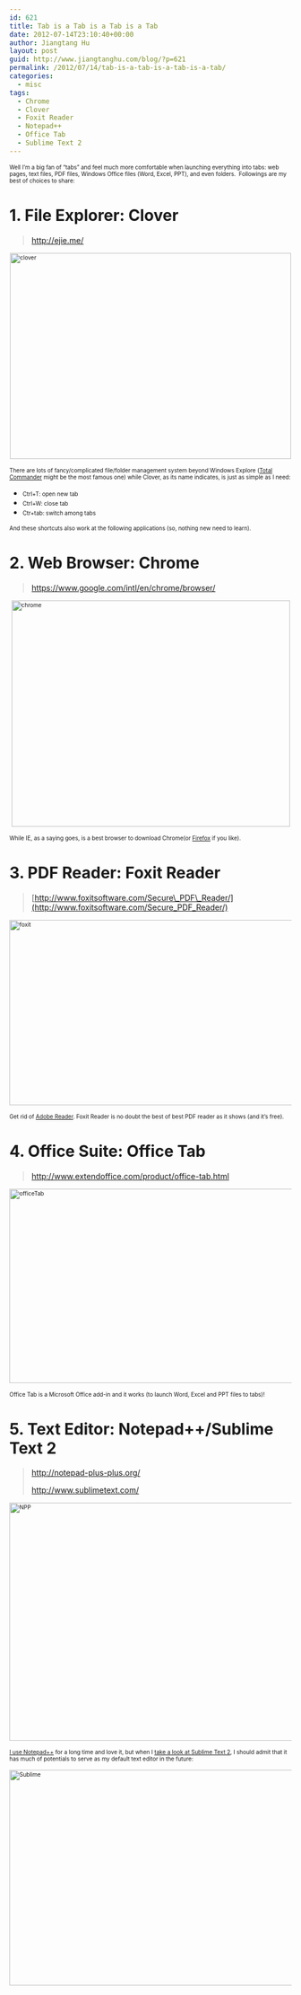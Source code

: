 ```yaml
---
id: 621
title: Tab is a Tab is a Tab is a Tab
date: 2012-07-14T23:10:40+00:00
author: Jiangtang Hu
layout: post
guid: http://www.jiangtanghu.com/blog/?p=621
permalink: /2012/07/14/tab-is-a-tab-is-a-tab-is-a-tab/
categories:
  - misc
tags:
  - Chrome
  - Clover
  - Foxit Reader
  - Notepad++
  - Office Tab
  - Sublime Text 2
---
```

<font size="1">Well I’m a big fan of “tabs” and feel much more comfortable when launching everything into tabs: web pages, text files, PDF files, Windows Office files (Word, Excel, PPT), and even folders.&#160; Followings are my best of choices to share:</font>

# 1. File Explorer: Clover

> <http://ejie.me/>

<font size="1"></font>

[<font size="1"><img style="background-image: none; border-right-width: 0px; margin: 3px auto 5px; padding-left: 0px; padding-right: 0px; display: block; float: none; border-top-width: 0px; border-bottom-width: 0px; border-left-width: 0px; padding-top: 0px" title="clover" border="0" alt="clover" src="http://www.jiangtanghu.com/blog/wp-content/uploads/2012/07/clover_thumb.png" width="502" height="367" /></font>](http://www.jiangtanghu.com/blog/wp-content/uploads/2012/07/clover.png)

<font size="1"></font>

<font size="1">There are lots of fancy/complicated file/folder management system beyond Windows Explore (<a href="http://www.ghisler.com/" target="_blank">Total Commander</a> might be the most famous one) while Clover, as its name indicates, is just as simple as I need:</font>

  * <font size="1">Ctrl+T: open new tab</font>
  * <font size="1">Ctrl+W: close tab</font>
  * <font size="1">Ctr+tab: switch among tabs</font>

<font size="1">And these shortcuts also work at the following applications (so, nothing new need to learn).</font>

# 2. Web Browser: Chrome

> <https://www.google.com/intl/en/chrome/browser/>

<font size="1"></font>

[<font size="1"><img style="background-image: none; border-right-width: 0px; margin: 3px auto 5px; padding-left: 0px; padding-right: 0px; display: block; float: none; border-top-width: 0px; border-bottom-width: 0px; border-left-width: 0px; padding-top: 0px" title="chrome" border="0" alt="chrome" src="http://www.jiangtanghu.com/blog/wp-content/uploads/2012/07/chrome_thumb.png" width="497" height="403" /></font>](http://www.jiangtanghu.com/blog/wp-content/uploads/2012/07/chrome.png)

<font size="1"></font>

<font size="1">While IE, as a saying goes, is a best browser to download Chrome(or <font size="1"><a href="http://www.mozilla.org/en-US/firefox/new/" target="_blank">Firefox</a> if you like</font>).</font>

# 3. PDF Reader: Foxit Reader

> [http://www.foxitsoftware.com/Secure\_PDF\_Reader/](http://www.foxitsoftware.com/Secure_PDF_Reader/)

<font size="1"></font>

[<font size="1"><img style="background-image: none; border-right-width: 0px; margin: 3px auto 5px; padding-left: 0px; padding-right: 0px; display: block; float: none; border-top-width: 0px; border-bottom-width: 0px; border-left-width: 0px; padding-top: 0px" title="foxit" border="0" alt="foxit" src="http://www.jiangtanghu.com/blog/wp-content/uploads/2012/07/foxit_thumb.png" width="509" height="330" /></font>](http://www.jiangtanghu.com/blog/wp-content/uploads/2012/07/foxit.png)

<font size="1"></font>

<font size="1">Get rid of <a href="http://get.adobe.com/reader/" target="_blank">Adobe Reader</a>. Foxit Reader is no doubt the best of best PDF reader as it shows (and it’s free). </font>

# 4. Office Suite: Office Tab

> <http://www.extendoffice.com/product/office-tab.html>

<font size="1"></font>

[<font size="1"><a href="http://www.jiangtanghu.com/blog/wp-content/uploads/2012/07/officeTab1.png"><img style="background-image: none; border-bottom: 0px; border-left: 0px; margin: 3px auto 5px; padding-left: 0px; padding-right: 0px; display: block; float: none; border-top: 0px; border-right: 0px; padding-top: 0px" title="officeTab" border="0" alt="officeTab" src="http://www.jiangtanghu.com/blog/wp-content/uploads/2012/07/officeTab_thumb1.png" width="511" height="346" /></a></font>](http://www.jiangtanghu.com/blog/wp-content/uploads/2012/07/officeTab.png)

<font size="1">Office Tab is a Microsoft Office add-in and it works (to launch Word, Excel and PPT files to tabs)!</font>

# 5. Text Editor: Notepad++/Sublime Text 2

> <http://notepad-plus-plus.org/>
> 
> <http://www.sublimetext.com/>

<font size="1"></font>

[<font size="1"><img style="background-image: none; border-right-width: 0px; margin: 3px auto 5px; padding-left: 0px; padding-right: 0px; display: block; float: none; border-top-width: 0px; border-bottom-width: 0px; border-left-width: 0px; padding-top: 0px" title="NPP" border="0" alt="NPP" src="http://www.jiangtanghu.com/blog/wp-content/uploads/2012/07/NPP_thumb.png" width="510" height="424" /></font>](http://www.jiangtanghu.com/blog/wp-content/uploads/2012/07/NPP.png)

<font size="1"></font>

<font size="1"><a href="http://support.sas.com/resources/papers/proceedings11/211-2011.pdf" target="_blank">I use Notepad++</a> for a long time and love it, but when I <a href="http://www.jiangtanghu.com/blog/2012/07/13/sublimetext2-sas/" target="_blank">take a look at Sublime Text 2</a>, I should admit that it has much of potentials to serve as my default text editor in the future:</font>

[<font size="1"><a href="http://www.jiangtanghu.com/blog/wp-content/uploads/2012/07/Sublime1.png"><img style="background-image: none; border-bottom: 0px; border-left: 0px; margin: 3px auto 5px; padding-left: 0px; padding-right: 0px; display: block; float: none; border-top: 0px; border-right: 0px; padding-top: 0px" title="Sublime" border="0" alt="Sublime" src="http://www.jiangtanghu.com/blog/wp-content/uploads/2012/07/Sublime_thumb1.png" width="510" height="384" /></a></font>](http://www.jiangtanghu.com/blog/wp-content/uploads/2012/07/Sublime.png)

<font size="1"></font>